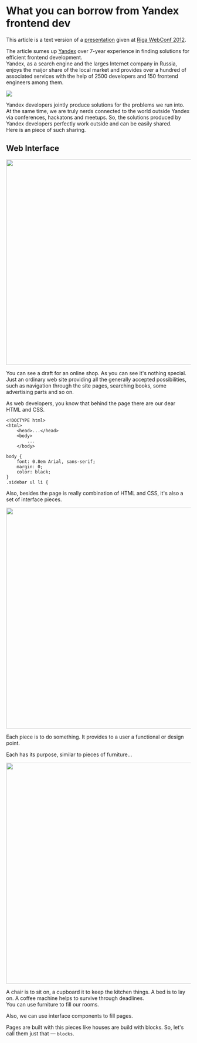 # What you can borrow from Yandex frontend dev

This article is a text version of a [presentation](https://vimeo.com/53219242)
given at [Riga WebConf 2012](http://webconf.lv/).

The article sumes up [Yandex](http://www.yandex.com/) over 7-year experience in finding solutions for efficient frontend development.<br/>
Yandex, as a search engine and the larges Internet company in Russia, enjoys the maijor share of the local market and provides over a hundred of associated services with the help of 2500 developers and 150 frontend engineers among them.

<img src="http://img-fotki.yandex.ru/get/5645/14441195.26/0_711d5_b2ab18c0_orig"/>

Yandex developers jointly produce solutions for the problems we run into. At the same time, we are truly nerds connected to the world outside Yandex via conferences, hackatons and meetups. So, the solutions produced by Yandex developers perfectly work outside and can be easily shared.<br/>
Here is an piece of such sharing.

## Web Interface

<img src="http://img-fotki.yandex.ru/get/6429/14441195.26/0_711d6_9a3f328a_XL.jpg" width="800" height="558" title="" alt="" border="0"/>

You can see a draft for an online shop. As you can see it's nothing special. Just an ordinary web site providing all the generally accepted possibilities, such as navigation through the site pages, searching books, some advertising parts and so on.

As web developers, you know that behind the page there are our dear HTML and CSS.

	<!DOCTYPE html>    <html>        <head>...</head>        <body>            ...        </body>

    body {        font: 0.8em Arial, sans-serif;        margin: 0;        color: black;    }    .sidebar ul li {Also, besides the page is really combination of HTML and CSS, it's also a set of interface pieces.
<img src="http://img-fotki.yandex.ru/get/6427/14441195.26/0_711d7_e0975803_XL.jpg" width="800" height="600" title="" alt="" border="0"/>
Each piece is to do something. It provides to a user a functional or design point.
Each has its purpose, similar to pieces of furniture...
<img src="http://img-fotki.yandex.ru/get/4134/14441195.26/0_711d8_3fe2c0c7_XL.jpg" width="800" height="600" title="" alt="" border="0"/>
A chair is to sit on, a cupboard it to keep the kitchen things. A bed is to lay on. A coffee machine helps to survive through deadlines.<br/>You can use furniture to fill our rooms.
Also, we can use interface components to fill pages.Pages are built with this pieces like houses are build with blocks. So, let's call them just that — `blocks`.